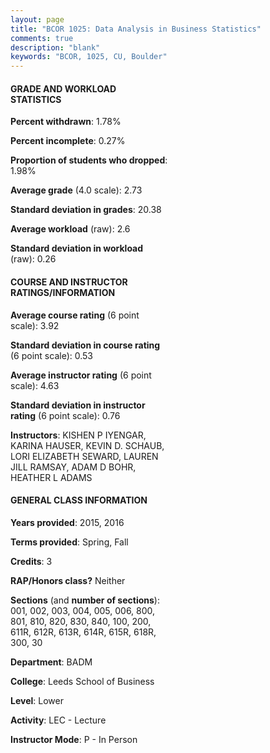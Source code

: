 ```yaml
---
layout: page
title: "BCOR 1025: Data Analysis in Business Statistics"
comments: true
description: "blank"
keywords: "BCOR, 1025, CU, Boulder"
--- 
```

<head>
<script src="https://ajax.googleapis.com/ajax/libs/jquery/2.1.3/jquery.min.js"></script>
<script src="https://dl.dropboxusercontent.com/s/pc42nxpaw1ea4o9/highcharts.js?dl=0"></script>
<!-- <script src="../assets/js/highcharts.js"></script> -->
<style type="text/css">@font-face {
	font-family: "Bebas Neue";
	src: url(https://www.filehosting.org/file/details/544349/BebasNeue%20Regular.otf) format("opentype");
	}
	h1.Bebas { 
		font-family: "Bebas Neue", Verdana, Tahoma;
	}
</style>
</head>
<body>
	<div id="container" style="float: right; width: 45%; height: 88%; margin-left: 2.5%; margin-right: 2.5%;"></div>
	<script language="JavaScript">
		$(document).ready(function() {
		var chart = {type: 'column'};
		var title = {text: 'Grade Distribution'};
		var xAxis = {categories: ['A','B','C','D','F'],crosshair: true};
		var yAxis = {min: 0,title: {text: 'Percentage'}};
		var tooltip = {headerFormat: '<center><b><span style="font-size:20px">{point.key}</span></b></center>',
		               pointFormat: '<td style="padding:0"><b>{point.y:.1f}%</b></td>',
		               footerFormat: '</table>',shared: true,useHTML: true};
		var plotOptions = {column: {pointPadding: 0.0,borderWidth: 0}};  
		var credits = {enabled: false};var series= [{name: 'Percent',data: [23.07,40.69,26.28,7.99,1.97,]}];
		var json = {};
		json.chart = chart;
		json.title = title;
		json.tooltip = tooltip;
		json.xAxis = xAxis;
		json.yAxis = yAxis;  
		json.series = series;
		json.plotOptions = plotOptions;  
		json.credits = credits;
		$('#container').highcharts(json);
	});
	</script>
</body>
			   
#### GRADE AND WORKLOAD STATISTICS

**Percent withdrawn**: 1.78%

**Percent incomplete**: 0.27%

**Proportion of students who dropped**: 1.98%

**Average grade** (4.0 scale): 2.73

**Standard deviation in grades**: 20.38

**Average workload** (raw): 2.6

**Standard deviation in workload** (raw): 0.26

#### COURSE AND INSTRUCTOR RATINGS/INFORMATION

**Average course rating** (6 point scale): 3.92

**Standard deviation in course rating** (6 point scale): 0.53

**Average instructor rating** (6 point scale): 4.63

**Standard deviation in instructor rating** (6 point scale): 0.76

**Instructors**: KISHEN P IYENGAR, KARINA HAUSER, KEVIN D. SCHAUB, LORI ELIZABETH SEWARD, LAUREN JILL RAMSAY, ADAM D BOHR, HEATHER L ADAMS

#### GENERAL CLASS INFORMATION

**Years provided**: 2015, 2016

**Terms provided**: Spring, Fall

**Credits**: 3

**RAP/Honors class?** Neither

**Sections** (and **number of sections**): 001, 002, 003, 004, 005, 006, 800, 801, 810, 820, 830, 840, 100, 200, 611R, 612R, 613R, 614R, 615R, 618R, 300, 30

**Department**: BADM

**College**: Leeds School of Business

**Level**: Lower

**Activity**: LEC - Lecture

**Instructor Mode**: P  - In Person